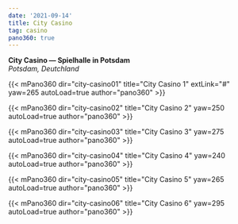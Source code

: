```yaml
---
date: '2021-09-14'
title: City Casino
tag: casino
pano360: true
---
```


**City Casino — Spielhalle in Potsdam**  
*Potsdam, Deutchland*

{{< mPano360
      dir="city-casino01"
      title="City Casino 1"
      extLink="#"
      yaw=265
      autoLoad=true
      author="pano360" >}}

{{< mPano360
      dir="city-casino02"
      title="City Casino 2"
      yaw=250
      autoLoad=true
      author="pano360" >}}

{{< mPano360
      dir="city-casino03"
      title="City Casino 3"
      yaw=275
      autoLoad=true
      author="pano360" >}}

{{< mPano360
      dir="city-casino04"
      title="City Casino 4"
      yaw=240
      autoLoad=true
      author="pano360" >}}

{{< mPano360
      dir="city-casino05"
      title="City Casino 5"
      yaw=265
      autoLoad=true
      author="pano360" >}}

{{< mPano360
      dir="city-casino06"
      title="City Casino 6"
      yaw=295
      autoLoad=true
      author="pano360" >}}
